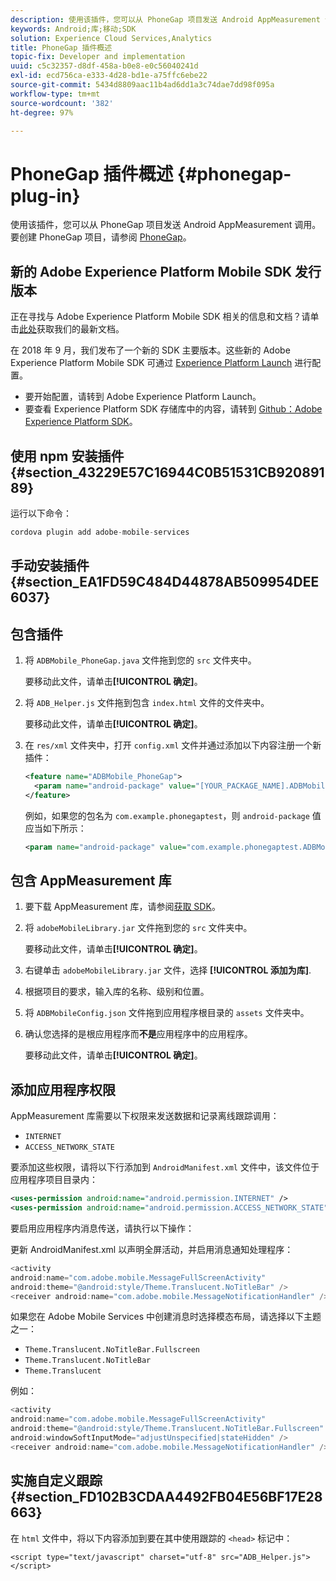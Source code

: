 ```yaml
---
description: 使用该插件，您可以从 PhoneGap 项目发送 Android AppMeasurement 调用。
keywords: Android;库;移动;SDK
solution: Experience Cloud Services,Analytics
title: PhoneGap 插件概述
topic-fix: Developer and implementation
uuid: c5c32357-d8df-458a-b0e8-e0c56040241d
exl-id: ecd756ca-e333-4d28-bd1e-a75ffc6ebe22
source-git-commit: 5434d8809aac11b4ad6dd1a3c74dae7dd98f095a
workflow-type: tm+mt
source-wordcount: '382'
ht-degree: 97%

---
```


# PhoneGap 插件概述 {#phonegap-plug-in}

使用该插件，您可以从 PhoneGap 项目发送 Android AppMeasurement 调用。要创建 PhoneGap 项目，请参阅 [PhoneGap](https://helpx.adobe.com/cn/experience-manager/6-4/mobile/using/phonegap.html)。

## 新的 Adobe Experience Platform Mobile SDK 发行版本

正在寻找与 Adobe Experience Platform Mobile SDK 相关的信息和文档？请单击[此处](https://aep-sdks.gitbook.io/docs/)获取我们的最新文档。

在 2018 年 9 月，我们发布了一个新的 SDK 主要版本。这些新的 Adobe Experience Platform Mobile SDK 可通过 [Experience Platform Launch](https://www.adobe.com/cn/experience-platform/launch.html) 进行配置。

* 要开始配置，请转到 Adobe Experience Platform Launch。
* 要查看 Experience Platform SDK 存储库中的内容，请转到 [Github：Adobe Experience Platform SDK](https://github.com/Adobe-Marketing-Cloud/acp-sdks)。


## 使用 npm 安装插件 {#section_43229E57C16944C0B51531CB92089189}

运行以下命令：

```java
cordova plugin add adobe-mobile-services
```

## 手动安装插件 {#section_EA1FD59C484D44878AB509954DEE6037}

## 包含插件

1. 将 `ADBMobile_PhoneGap.java` 文件拖到您的 `src` 文件夹中。

   要移动此文件，请单击&#x200B;**[!UICONTROL 确定]**。

1. 将 `ADB_Helper.js` 文件拖到包含 `index.html` 文件的文件夹中。

   要移动此文件，请单击&#x200B;**[!UICONTROL 确定]**。

1. 在 `res/xml` 文件夹中，打开 `config.xml` 文件并通过添加以下内容注册一个新插件：

   ```xml
   <feature name="ADBMobile_PhoneGap"> 
     <param name="android-package" value="[YOUR_PACKAGE_NAME].ADBMobile_PhoneGap" /> 
   </feature>
   ```

   例如，如果您的包名为 `com.example.phonegaptest`，则 `android-package` 值应当如下所示：

   ```xml
   <param name="android-package" value="com.example.phonegaptest.ADBMobile_PhoneGap" />
   ```

## 包含 AppMeasurement 库

1. 要下载 AppMeasurement 库，请参阅[获取 SDK](/help/android/getting-started/dev-qs.md)。
1. 将 `adobeMobileLibrary.jar` 文件拖到您的 `src` 文件夹中。

   要移动此文件，请单击&#x200B;**[!UICONTROL 确定]**。

1. 右键单击 `adobeMobileLibrary.jar` 文件，选择 **[!UICONTROL 添加为库]**.
1. 根据项目的要求，输入库的名称、级别和位置。
1. 将 `ADBMobileConfig.json` 文件拖到应用程序根目录的 `assets` 文件夹中。
1. 确认您选择的是根应用程序而&#x200B;**不是**&#x200B;应用程序中的应用程序。

   要移动此文件，请单击&#x200B;**[!UICONTROL 确定]**。

## 添加应用程序权限

AppMeasurement 库需要以下权限来发送数据和记录离线跟踪调用：

* `INTERNET`
* `ACCESS_NETWORK_STATE`

要添加这些权限，请将以下行添加到 `AndroidManifest.xml` 文件中，该文件位于应用程序项目目录内：

```xml
<uses-permission android:name="android.permission.INTERNET" /> 
<uses-permission android:name="android.permission.ACCESS_NETWORK_STATE" />
```

要启用应用程序内消息传送，请执行以下操作：

更新 AndroidManifest.xml 以声明全屏活动，并启用消息通知处理程序：

```java
<activity  
android:name="com.adobe.mobile.MessageFullScreenActivity"  
android:theme="@android:style/Theme.Translucent.NoTitleBar" /> 
<receiver android:name="com.adobe.mobile.MessageNotificationHandler" />
```

如果您在 Adobe Mobile Services 中创建消息时选择模态布局，请选择以下主题之一：

* `Theme.Translucent.NoTitleBar.Fullscreen`
* `Theme.Translucent.NoTitleBar`
* `Theme.Translucent`

例如：

```java
<activity 
android:name="com.adobe.mobile.MessageFullScreenActivity" 
android:theme="@android:style/Theme.Translucent.NoTitleBar.Fullscreen" 
android:windowSoftInputMode="adjustUnspecified|stateHidden" /> 
<receiver android:name="com.adobe.mobile.MessageNotificationHandler" />
```

## 实施自定义跟踪 {#section_FD102B3CDAA4492FB04E56BF17E28663}

在 `html` 文件中，将以下内容添加到要在其中使用跟踪的 `<head>` 标记中：

```
<script type="text/javascript" charset="utf-8" src="ADB_Helper.js"></script>
```
